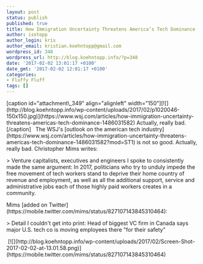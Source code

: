 ```yaml
---
layout: post
status: publish
published: true
title: How Immigration Uncertainty Threatens America’s Tech Dominance
author: isotopp
author_login: kris
author_email: kristian.koehntopp@gmail.com
wordpress_id: 348
wordpress_url: http://blog.koehntopp.info/?p=348
date: '2017-02-02 13:01:17 +0100'
date_gmt: '2017-02-02 12:01:17 +0100'
categories:
- Fluffy Fluff
tags: []
---
```

<p>[caption id="attachment\_349" align="alignleft" width="150"][![](http://blog.koehntopp.info/wp-content/uploads/2017/02/p1020046-150x150.jpg)](https://www.wsj.com/articles/how-immigration-uncertainty-threatens-americas-tech-dominance-1486031582) Actually, really bad.[/caption] &nbsp; The WSJ's [outlook on the american tech industry](https://www.wsj.com/articles/how-immigration-uncertainty-threatens-americas-tech-dominance-1486031582?mod=ST1) is not so good. Actually, really bad. Christopher Mims writes:</p>
<p>> Venture capitalists, executives and engineers I spoke to consistently made the same argument: In 2017, politicians who try to unduly impede the free movement of tech workers stand to deprive their home country of revenue and employment, as well as all the additional support, service and administrative jobs each of those highly paid workers creates in a community.</p>
<p><!--more--> Mims [added on Twitter](https://mobile.twitter.com/mims/status/827107143845310464): </p>
<p>> Detail I couldn't get into print: Head of biggest VC firm in Canada says major U.S. tech co is moving employees there "for their safety"</p>
<p>&nbsp;[![](http://blog.koehntopp.info/wp-content/uploads/2017/02/Screen-Shot-2017-02-02-at-13.01.58.png)](https://mobile.twitter.com/mims/status/827107143845310464)</p>
